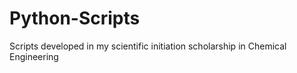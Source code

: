 # Python-Scripts
 Scripts developed in my scientific initiation scholarship in Chemical Engineering
